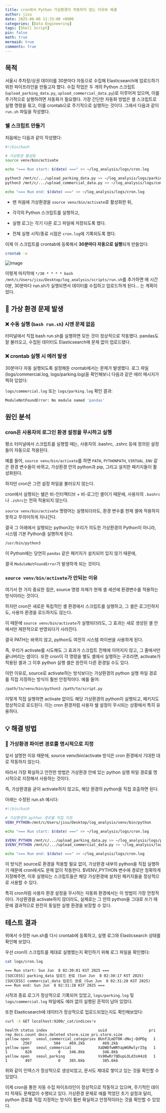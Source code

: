 ```yaml
---
title: cron에서 Python 가상환경이 작동하지 않는 이유와 해결
author: jisu
date: 2025-06-06 11:33:00 +0900
categories: [Data Engineering]
tags: [Shell Script]
pin: false
math: true
mermaid: true
comments: true
---
```


## 목적
서울시 주차장/상권 데이터를 30분마다 자동으로 수집해 Elasticsearch에 업로드하기 위한 파이프라인을 만들고자 했다.
수집 작업은 두 개의 Python 스크립트(`upload_parking_data.py`, `upload_commercial_data.py`)로 이루어져 있으며, 이를 주기적으로 실행하려면 자동화가 필요했다.
가장 간단한 자동화 방법은 셸 스크립트로 실행 명령을 묶고, 이를 crontab으로 주기적으로 실행하는 것이다. 그래서 다음과 같이 `run.sh` 파일을 작성했다.

### 쉘 스크립트 만들기

처음에는 다음과 같이 작성했다:

```bash
#!/bin/bash

# 가상환경 활성화
source venv/bin/activate

echo "=== Run start: $(date) ===" >> ~/log_analysis/logs/cron.log

python3 /mnt/c/.../upload_parking_data.py >> ~/log_analysis/logs/parking.log 2>&1
python3 /mnt/c/.../upload_commercial_data.py >> ~/log_analysis/logs/commercial.log 2>&1

echo "=== Run end: $(date) ===" >> ~/log_analysis/logs/cron.log
```

- 맨 처음에 가상환경을 `source venv/bin/activate`로 활성화한 뒤,

- 각각의 Python 스크립트를 실행하고,

- 실행 로그는 각기 다른 로그 파일에 저장되도록 했다.

- 전체 실행 시작/종료 시점은 `cron.log`에 기록되도록 했다.

이제 이 스크립트를 crontab에 등록해서 **30분마다 자동으로 실행**되게 만들었다:

```bash
crontab -e
```

![image](https://github.com/user-attachments/assets/ff412431-c221-477e-bd62-63f2c7512d3a)


이렇게 마지막에 `*/30 * * * * bash /mnt/c/Users/jisu/Desktop/log_analysis/scripts/run.sh`를 추가하면
매 시간 0분, 30분마다 run.sh가 실행되면서 데이터를 수집하고 업로드하게 된다... 는 계획이었다.


## 🚨 가상 환경 문제 발생

### ❌ 수동 실행 (`bash run.sh`) 시엔 문제 없음

터미널에서 직접 bash run.sh를 실행하면 모든 것이 정상적으로 작동했다.
pandas도 잘 불러오고, 수집된 데이터도 Elasticsearch에 문제 없이 업로드됐다.


### ❌ crontab 실행 시 에러 발생

30분마다 자동 실행되도록 설정해둔 crontab에서는 문제가 발생했다.
로그 파일(logs/commercial.log, logs/parking.log)을 확인해보니 다음과 같은 에러 메시지가 찍혀 있었다:

`logs/commercial.log` 또는 `logs/parking.log` 확인 결과:

```bash
ModuleNotFoundError: No module named 'pandas'
```

## 원인 분석
### cron은 사용자의 로그인 환경 설정을 무시하고 실행

평소 터미널에서 스크립트를 실행할 때는, 사용자의 .bashrc, .zshrc 등에 정의된 설정들이 자동으로 적용된다.

예를 들어, `source venv/bin/activate`를 하면 `PATH`, `PYTHONPATH`, `VIRTUAL_ENV` 같은 환경 변수들이 바뀌고, 가상환경 안의 python과 pip, 그리고 설치한 패키지들이 활성화된다.

하지만 cron은 그런 설정 파일을 불러오지 않는다.

cron에서 실행되는 쉘은 비-인터랙티브 + 비-로그인 셸이기 때문에, 사용자의 `.bashrc`나 `.zshrc`는 전혀 적용되지 않는다.

`source venv/bin/activate` 명령어는 실행되더라도, 환경 변수를 현재 셸에 적용하지 못하고 무의미하게 지나간다.

결국 그 아래에서 실행되는 python3는 우리가 의도한 가상환경의 Python이 아니라, 시스템 기본 Python을 실행하게 된다.

```bash
/usr/bin/python3
```

이 Python에는 당연히 `pandas` 같은 패키지가 설치되어 있지 않기 때문에,

결국 `ModuleNotFoundError`가 발생하게 되는 것이다.

### `source venv/bin/activate`가 안되는 이유
여기서 한 가지 중요한 점은, source 명령 자체가 현재 셸 세션에 환경변수를 적용하는 방식이라는 것이다.

하지만 cron은 새로운 독립적인 셸 환경에서 스크립트를 실행하고, 그 셸은 로그인하지도, 사용자 환경을 로드하지도 않는다.

이 때문에 `source venv/bin/activate`가 실행되더라도, 그 효과는 새로 생성된 셸 안에서만 제한적으로 반영되다가 사라진다.

결국 PATH는 바뀌지 않고, python도 여전히 시스템 파이썬을 사용하게 된다.

즉, 우리가 activate를 시도해도 그 효과가 스크립트 전체에 이어지지 않고, 그 줄에서만 끝나버리는 셈이다.
또한 cron이 각 명령을 별도 셸에서 실행하는 구조라면, activate가 적용된 셸과 그 이후 python 실행 셸은 완전히 다른 환경일 수도 있다.

이런 이유로, source로 activate하는 방식보다는 가상환경의 python 실행 파일 경로를 직접 지정하는 방식이 훨씬 안정적이다. 예를 들어:

```bash
/path/to/venv/bin/python3 /path/to/script.py
```

이렇게 직접 실행하면 activate 없이도 해당 가상환경의 python이 실행되고, 패키지도 정상적으로 로드된다.
이는 cron 환경처럼 사용자 쉘 설정이 무시되는 상황에서 특히 유용하다.


## 💡 해결 방법
### 🔧 가상환경 파이썬 경로를 **명시적으로 지정**

앞서 설명한 이유 때문에, source venv/bin/activate 방식은 cron 환경에서 기대한 대로 작동하지 않는다.

따라서 가장 확실하고 안전한 방법은 가상환경 안에 있는 python 실행 파일 경로를 명시적으로 지정해서 사용하는 것이다.

즉, 가상환경을 굳이 activate하지 않고도, 해당 환경의 python을 직접 호출하면 된다.

아래는 수정된 run.sh 예시다:

```bash
#!/bin/bash

# 가상환경의 python 경로를 직접 지정
VENV_PYTHON=/mnt/c/Users/jisu/Desktop/log_analysis/venv/bin/python

echo "=== Run start: $(date) ===" >> ~/log_analysis/logs/cron.log

$VENV_PYTHON /mnt/c/.../upload_parking_data.py >> ~/log_analysis/logs/parking.log 2>&1
$VENV_PYTHON /mnt/c/.../upload_commercial_data.py >> ~/log_analysis/logs/commercial.log 2>&1

echo "=== Run end: $(date) ===" >> ~/log_analysis/logs/cron.log
```

이 방식은 source로 환경을 적용할 필요 없이,
가상환경 내부의 python을 직접 실행하기 때문에 cron에서도 문제 없이 작동한다.
$VENV_PYTHON 변수에 경로만 정확하게 지정해주면, 이후 실행되는 스크립트들은 해당 가상환경에 설치된 패키지들을 정상적으로 사용할 수 있다.

특히 cron처럼 사용자 환경 설정을 무시하는 자동화 환경에서는 이 방법이 가장 안정적이다.
가상환경을 activate하지 않더라도, 실제로는 그 안의 python을 그대로 쓰기 때문에 결과적으로 완전히 동일한 실행 환경을 보장할 수 있다.

## 테스트 결과

위에서 수정한 run.sh를 다시 crontab에 등록하고, 실행 로그와 Elasticsearch 상태를 확인해 보았다.

우선 cron이 스크립트를 제대로 실행했는지 확인하기 위해 로그 파일을 확인했다:

```bash
cat logs/cron.log
```

```
=== Run start: Sun Jun  8 02:30:01 KST 2025 ===
[SUCCESS] parking_data 업로드 완료 (Sun Jun  8 02:30:17 KST 2025)
[SUCCESS] commercial_data 업로드 완료 (Sun Jun  8 02:31:28 KST 2025)
=== Run end: Sun Jun  8 02:31:28 KST 2025 ===
```

시작과 종료 로그가 정상적으로 기록되어 있었고, `logs/parking.log` 및 `logs/commercial.log` 파일에도 에러 없이 실행된 흔적이 남아 있었다.

또한 Elasticsearch에 데이터가 정상적으로 업로드되었는지도 확인해보았다:

```bash
curl -X GET localhost:9200/_cat/indices?v
```

```
health status index                       uuid                   pri rep docs.count docs.deleted store.size pri.store.size
yellow open   seoul_commercial_categories BUnfJLmDT0K-dNvj-QdPDg   1   1       2567          504    469.2kb        469.2kb
yellow open   seoul_commercial            XaDWDfwWRYapWGRwlyrI5g   1   1        820            0    346.8kb        346.8kb
yellow open   seoul_parking               Vs9RwRr7QDupLOLd3sH4zQ   1   1        497            0    385.6kb        385.6kb
```

위와 같이 인덱스가 정상적으로 생성되었고, 문서도 제대로 쌓이고 있는 것을 확인할 수 있었다.

이제 cron을 통한 자동 수집 파이프라인이 정상적으로 작동하고 있으며, 주기적인 데이터 적재도 문제없이 수행되고 있다.
가상환경 문제로 애를 먹었던 초기 설정과 달리, python 경로를 직접 지정하는 방식이 훨씬 확실하고 안정적이라는 것을 확인할 수 있었다.





